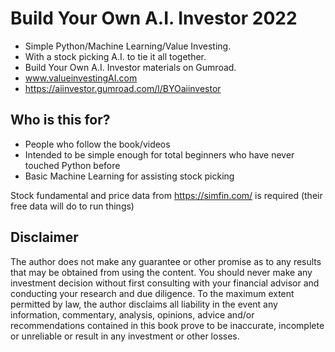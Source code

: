 # Build Your Own A.I. Investor 2022
* Simple Python/Machine Learning/Value Investing.
* With a stock picking A.I. to tie it all together.
* Build Your Own A.I. Investor materials on Gumroad.
* www.valueinvestingAI.com
* https://aiinvestor.gumroad.com/l/BYOaiinvestor

## Who is this for?
* People who follow the book/videos
* Intended to be simple enough for total beginners who have never touched Python before
* Basic Machine Learning for assisting stock picking

Stock fundamental and price data from https://simfin.com/ is required (their free data will do to run things)

## Disclaimer
The author does not make any guarantee or other promise as to any results that may be obtained from using the content. You should never make any investment decision without first consulting with your financial advisor and conducting your research and due diligence. To the maximum extent permitted by law, the author disclaims all liability in the event any information, commentary, analysis, opinions, advice and/or recommendations contained in this book prove to be inaccurate, incomplete or unreliable or result in any investment or other losses.
